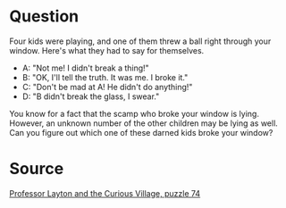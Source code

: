 # Question

Four kids were playing, and one of them threw a ball right through your window. Here's what they had to say for themselves.

- A: "Not me! I didn't break a thing!"
- B: "OK, I'll tell the truth. It was me. I broke it."
- C: "Don't be mad at A! He didn't do anything!"
- D: "B didn't break the glass, I swear."

You know for a fact that the scamp who broke your window is lying. However, an unknown number of the other children may be lying as well. Can you figure out which one of these darned kids broke your window?

# Source

[Professor Layton and the Curious Village, puzzle 74](https://layton.fandom.com/wiki/Puzzle:A_Broken_Window)